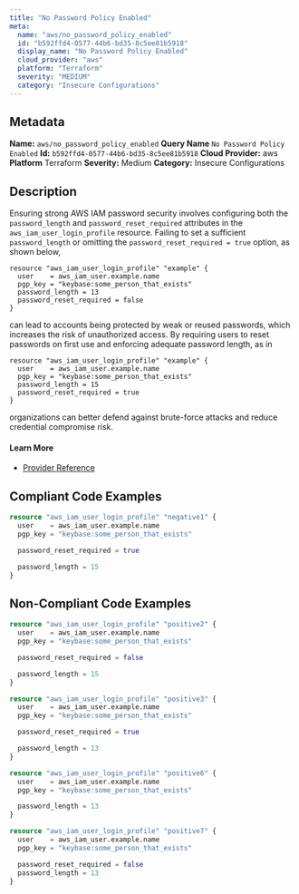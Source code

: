```yaml
---
title: "No Password Policy Enabled"
meta:
  name: "aws/no_password_policy_enabled"
  id: "b592ffd4-0577-44b6-bd35-8c5ee81b5918"
  display_name: "No Password Policy Enabled"
  cloud_provider: "aws"
  platform: "Terraform"
  severity: "MEDIUM"
  category: "Insecure Configurations"
---
```

## Metadata
**Name:** `aws/no_password_policy_enabled`
**Query Name** `No Password Policy Enabled`
**Id:** `b592ffd4-0577-44b6-bd35-8c5ee81b5918`
**Cloud Provider:** aws
**Platform** Terraform
**Severity:** Medium
**Category:** Insecure Configurations
## Description
Ensuring strong AWS IAM password security involves configuring both the `password_length` and `password_reset_required` attributes in the `aws_iam_user_login_profile` resource. Failing to set a sufficient `password_length` or omitting the `password_reset_required = true` option, as shown below,

```
resource "aws_iam_user_login_profile" "example" {
  user    = aws_iam_user.example.name
  pgp_key = "keybase:some_person_that_exists"
  password_length = 13
  password_reset_required = false
}
```

can lead to accounts being protected by weak or reused passwords, which increases the risk of unauthorized access. By requiring users to reset passwords on first use and enforcing adequate password length, as in

```
resource "aws_iam_user_login_profile" "example" {
  user    = aws_iam_user.example.name
  pgp_key = "keybase:some_person_that_exists"
  password_length = 15
  password_reset_required = true
}
```

organizations can better defend against brute-force attacks and reduce credential compromise risk.

#### Learn More

 - [Provider Reference](https://registry.terraform.io/providers/hashicorp/aws/latest/docs/resources/iam_user_login_profile)


## Compliant Code Examples
```terraform
resource "aws_iam_user_login_profile" "negative1" {
  user    = aws_iam_user.example.name
  pgp_key = "keybase:some_person_that_exists"

  password_reset_required = true

  password_length = 15
}
```
## Non-Compliant Code Examples
```terraform
resource "aws_iam_user_login_profile" "positive2" {
  user    = aws_iam_user.example.name
  pgp_key = "keybase:some_person_that_exists"

  password_reset_required = false

  password_length = 15
}

resource "aws_iam_user_login_profile" "positive3" {
  user    = aws_iam_user.example.name
  pgp_key = "keybase:some_person_that_exists"

  password_reset_required = true

  password_length = 13
}

resource "aws_iam_user_login_profile" "positive6" {
  user    = aws_iam_user.example.name
  pgp_key = "keybase:some_person_that_exists"

  password_length = 13
}

resource "aws_iam_user_login_profile" "positive7" {
  user    = aws_iam_user.example.name
  pgp_key = "keybase:some_person_that_exists"

  password_reset_required = false
  password_length = 13
}

```